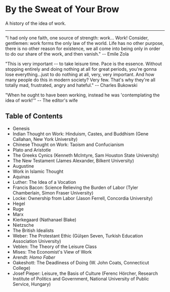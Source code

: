 # By the Sweat of Your Brow

A history of the idea of work.

__________

"I had only one faith, one source of strength: work... Work! Consider, gentlemen:
work forms the only law of the world. Life has no other purpose, there is no
other reason for existence, we all come into being only in order to do our
share of the work, and then vanish." -- Emile Zola

"This is very important -- to take leisure time. Pace is the essence. Without
stopping entirely and doing nothing at all for great periods, you're gonna lose
everything...just to do nothing at all, very, very important. And how many
people do this in modern society? Very few. That's why they're all totally mad,
frustrated, angry and hateful." -- Charles Bukowski

"When he ought to have been working, instead he was 'contemplating the idea of
work!'" -- The editor's wife


## Table of Contents

- Genesis
- Indian Thought on Work: Hinduism, Castes, and Buddhism (Gene Callahan, New
York University)
- Chinese Thought on Work: Taoism and Confucianism
- Plato and Aristotle
- The Greeks Cynics (Kenneth McIntyre, Sam Houston State University)
- The New Testament (James Alexander, Bilkent University)
- Augustine
- Work in Islamic Thought
- Aquinas
- Luther: The Idea of a Vocation
- Francis Bacon: Science Relieving the Burden of Labor (Tyler Chamberlain, Simon Fraser University)
- Locke: Ownership from Labor (Jason Ferrell, Concordia University)
- Hegel
- Ruge
- Marx
- Kierkegaard (Nathanael Blake)
- Nietzsche
- The British Idealists
- Weber: The Protestant Ethic (Gülşen Seven, Turkish Education Association University)
- Veblen: The Theory of the Leisure Class
- Mises: The Economist's View of Work
- Arendt: *Homo Faber*
- Oakeshott: The Deadliness of Doing (W. John Coats, Connecticut College)
- Josef Pieper: Leisure, the Basis of Culture (Ferenc Hörcher, Research
Institute of Politics and Government, National University of Public Service,
Hungary)

